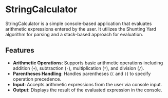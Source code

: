 # StringCalculator

StringCalculator is a simple console-based application that evaluates arithmetic expressions entered by the user. It utilizes the Shunting Yard algorithm for parsing and a stack-based approach for evaluation.

## Features

- **Arithmetic Operations**: Supports basic arithmetic operations including addition (`+`), subtraction (`-`), multiplication (`*`), and division (`/`).
- **Parentheses Handling**: Handles parentheses (`(` and `)`) to specify operation precedence.
- **Input**: Accepts arithmetic expressions from the user via console input.
- **Output**: Displays the result of the evaluated expression in the console.
 
